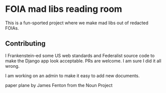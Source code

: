 # FOIA mad libs reading room

This is a fun-sported project where we make mad libs out of redacted FOIAs.


## Contributing

I Frankenstein-ed some US web standards and Federalist source code to make the Django app look acceptable. PRs are welcome. I am sure I did it all wrong.

I am working on an admin to make it easy to add new documents.


paper plane by James Fenton from the Noun Project
